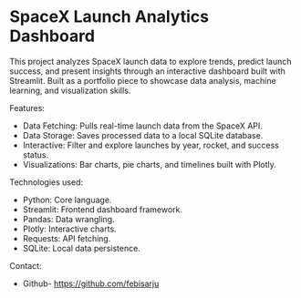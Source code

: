 # SpaceX Launch Analytics Dashboard

This project analyzes SpaceX launch data to explore trends, predict launch success, and present insights through an interactive dashboard built with Streamlit. Built as a portfolio piece to showcase data analysis, machine learning, and visualization skills.

Features:
- Data Fetching: Pulls real-time launch data from the SpaceX API.
- Data Storage: Saves processed data to a local SQLite database.
- Interactive: Filter and explore launches by year, rocket, and success status.
- Visualizations: Bar charts, pie charts, and timelines built with Plotly.
  
Technologies used:
- Python: Core language.
- Streamlit: Frontend dashboard framework.
- Pandas: Data wrangling.
- Plotly: Interactive charts.
- Requests: API fetching.
- SQLite: Local data persistence.
  
Contact: 
- Github- https://github.com/febisarju

